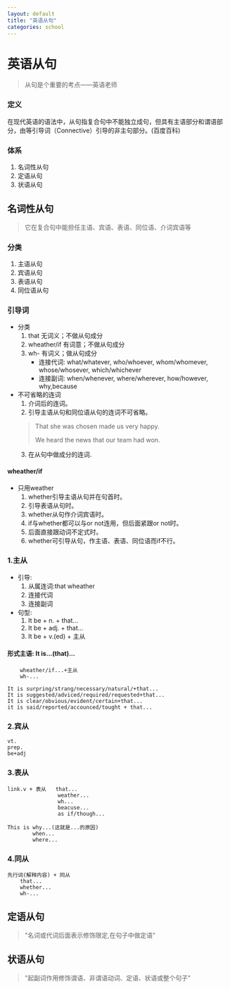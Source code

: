 ```yaml
---
layout: default
title: "英语从句"
categories: school
---
```

# 英语从句
>从句是个重要的考点——英语老师
### 定义

在现代英语的语法中，从句指复合句中不能独立成句，但具有主语部分和谓语部分，由等引导词（Connective）引导的非主句部分。(百度百科)

### 体系
1. 名词性从句
2. 定语从句
3. 状语从句
## 名词性从句
>它在复合句中能担任主语、宾语、表语、同位语、介词宾语等
### 分类
1. 主语从句
2. 宾语从句
3. 表语从句
4. 同位语从句


### 引导词
+ 分类
    1. that         无词义；不做从句成分
    2. wheather/if  有词意；不做从句成分
    3. wh-          有词义；做从句成分
        + 连接代词: what/whatever, who/whoever, whom/whomever, whose/whosever, which/whichever
        + 连接副词: when/whenever, where/wherever, how/however, why,because
+ 不可省略的连词
    1. 介词后的连词。
    2. 引导主语从句和同位语从句的连词不可省略。
    >That she was chosen made us very happy.
    >
    >We heard the news that our team had won.
    3. 在从句中做成分的连词.

#### wheather/if
+ 只用weather
    1. whether引导主语从句并在句首时。
    2. 引导表语从句时。
    3. whether从句作介词宾语时。
    4. if与whether都可以与or not连用，但后面紧跟or not时。
    5. 后面直接跟动词不定式时。
    6. whether可引导从句，作主语、表语、同位语而if不行。
### 1.主从
+ 引导:
    1. 从属连词:that wheather
    2. 连接代词
    3. 连接副词
+ 句型:
    1. It be + n. + that...
    2. It be + adj. + that...
    3. It be + v.(ed) + 主从


#### 形式主语: It is...(that)...
        wheather/if...+主从
        wh-...

    It is surpring/strang/necessary/natural/+that...
    It is suggested/adviced/required/requested+that...
    It is clear/obvious/evident/certain+that...
    it is said/reported/accounced/tought + that...

### 2.宾从
    vt.
    prep.
    be+adj

### 3.表从
    link.v + 表从   that...
                    weather...
                    wh...
                    beacuse...
                    as if/though...

    This is why...(这就是...的原因)
            when...
            where...

### 4.同从
    先行词(解释内容) + 同从
        that...
        whether...
        wh-...

## 定语从句
>"名词或代词后面表示修饰限定,在句子中做定语"

## 状语从句
>"起副词作用修饰谓语、非谓语动词、定语、状语或整个句子"
